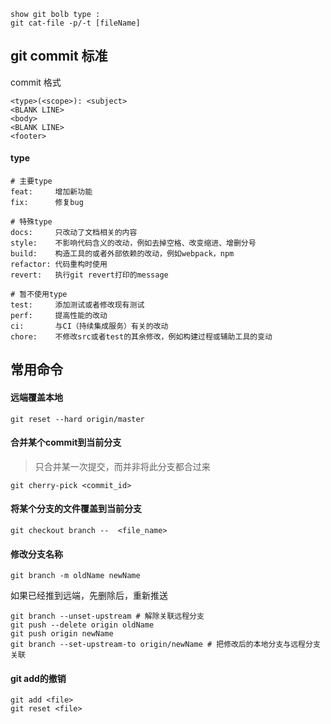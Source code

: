 ```
show git bolb type :
git cat-file -p/-t [fileName]

```

## git commit 标准

commit 格式

```
<type>(<scope>): <subject>
<BLANK LINE>
<body>
<BLANK LINE>
<footer>
```

#### type

```git
# 主要type
feat:     增加新功能
fix:      修复bug

# 特殊type
docs:     只改动了文档相关的内容
style:    不影响代码含义的改动，例如去掉空格、改变缩进、增删分号
build:    构造工具的或者外部依赖的改动，例如webpack，npm
refactor: 代码重构时使用
revert:   执行git revert打印的message

# 暂不使用type
test:     添加测试或者修改现有测试
perf:     提高性能的改动
ci:       与CI（持续集成服务）有关的改动
chore:    不修改src或者test的其余修改，例如构建过程或辅助工具的变动

```

## 常用命令

#### 远端覆盖本地

```
git reset --hard origin/master
```

#### 合并某个commit到当前分支

> 只合并某一次提交，而并非将此分支都合过来

```shell
git cherry-pick <commit_id>
```

#### 将某个分支的文件覆盖到当前分支

```
git checkout branch --  <file_name>
```

#### 修改分支名称

```git
git branch -m oldName newName
```

如果已经推到远端，先删除后，重新推送

```git
git branch --unset-upstream # 解除关联远程分支
git push --delete origin oldName
git push origin newName
git branch --set-upstream-to origin/newName # 把修改后的本地分支与远程分支关联
```

#### git add的撤销

```git
git add <file>
git reset <file>
```